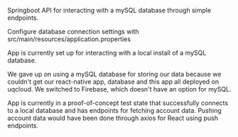 Springboot API for interacting with a mySQL database through simple endpoints.

Configure database connection settings with src/main/resources/application.properties

App is currently set up for interacting with a local install of a mySQL database.

We gave up on using a mySQL database for storing our data because we couldn't get our react-native app, database and this app all deployed on uqcloud. We switched to Firebase, which doesn't have an option for mySQL.

App is currently in a proof-of-concept test state that successfully connects to a local database and has endpoints for fetching account data. Pushing account data would have been done through axios for React using push endpoints.
